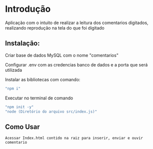 # Introdução

Aplicação com o intuito de realizar a leitura dos comentarios digitados, realizando reprodução na tela do que foi digitado

## Instalação:

Criar base de dados MySQL com o nome "comentarios"

Configurar .env com as credencias banco de dados e a porta que será utilizada


Instalar as bibliotecas com comando:
```bash
"npm i" 
```

Executar no terminal de comando 
```bash
"npm init -y"
"node (Diretório do arquivo src/index.js)"
```

## Como Usar


`
Acessar Index.html contido na raiz para inserir, enviar e ouvir comentario 
`